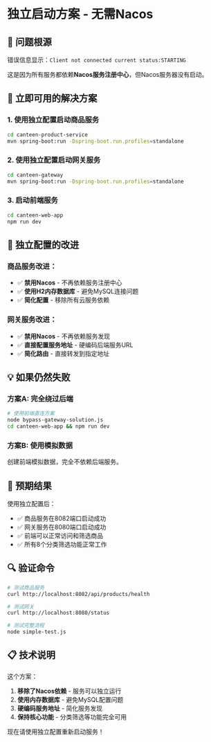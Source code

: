 # 独立启动方案 - 无需Nacos

## 🎯 问题根源

错误信息显示：`Client not connected current status:STARTING`

这是因为所有服务都依赖**Nacos服务注册中心**，但Nacos服务器没有启动。

## 🚀 立即可用的解决方案

### 1. 使用独立配置启动商品服务
```bash
cd canteen-product-service
mvn spring-boot:run -Dspring-boot.run.profiles=standalone
```

### 2. 使用独立配置启动网关服务
```bash
cd canteen-gateway  
mvn spring-boot:run -Dspring-boot.run.profiles=standalone
```

### 3. 启动前端服务
```bash
cd canteen-web-app
npm run dev
```

## 🔧 独立配置的改进

### 商品服务改进：
- ✅ **禁用Nacos** - 不再依赖服务注册中心
- ✅ **使用H2内存数据库** - 避免MySQL连接问题
- ✅ **简化配置** - 移除所有云服务依赖

### 网关服务改进：
- ✅ **禁用Nacos** - 不再依赖服务发现
- ✅ **直接配置服务地址** - 硬编码后端服务URL
- ✅ **简化路由** - 直接转发到指定地址

## 💡 如果仍然失败

### 方案A: 完全绕过后端
```bash
# 使用前端直连方案
node bypass-gateway-solution.js
cd canteen-web-app && npm run dev
```

### 方案B: 使用模拟数据
创建前端模拟数据，完全不依赖后端服务。

## 🎉 预期结果

使用独立配置后：
- ✅ 商品服务在8082端口启动成功
- ✅ 网关服务在8080端口启动成功  
- ✅ 前端可以正常访问和筛选商品
- ✅ 所有8个分类筛选功能正常工作

## 🔍 验证命令

```bash
# 测试商品服务
curl http://localhost:8082/api/products/health

# 测试网关
curl http://localhost:8080/status

# 测试完整流程
node simple-test.js
```

## 📋 技术说明

这个方案：
1. **移除了Nacos依赖** - 服务可以独立运行
2. **使用内存数据库** - 避免MySQL配置问题
3. **硬编码服务地址** - 简化服务发现
4. **保持核心功能** - 分类筛选等功能完全可用

现在请使用独立配置重新启动服务！